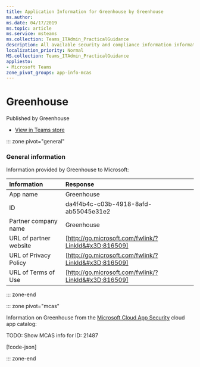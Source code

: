 ```yaml
---
title: Application Information for Greenhouse by Greenhouse
ms.author: 
ms.date: 04/17/2019
ms.topic: article
ms.service: msteams
ms.collection: Teams_ITAdmin_PracticalGuidance
description: All available security and compliance information information for Greenhouse, its data handling policies, its Microsoft Cloud App Security app catalog information, and security/compliance information in the CSA STAR registry.
localization_priority: Normal
MS.collection: Teams_ITAdmin_PracticalGuidance
appliesto:
- Microsoft Teams
zone_pivot_groups: app-info-mcas
---
```

# Greenhouse

Published by Greenhouse
* <a href="https://teams.microsoft.com/l/app/da4f4b4c-c03b-4918-8afd-ab55045e31e2" target="_blank">View in Teams store</a>

::: zone pivot="general"

### General information

Information provided by Greenhouse to Microsoft:

| **Information** | **Response** |
|:----------------|:-------------|
| App name | Greenhouse |
| ID | da4f4b4c-c03b-4918-8afd-ab55045e31e2 |
| Partner company name | Greenhouse |
| URL of partner website | [http://go.microsoft.com/fwlink/?LinkId&#x3D;816509] |
| URL of Privacy Policy | [http://go.microsoft.com/fwlink/?LinkId&#x3D;816509] |
| URL of Terms of Use | [http://go.microsoft.com/fwlink/?LinkId&#x3D;816509] |

::: zone-end


::: zone pivot="mcas"

Information on Greenhouse from the [Microsoft Cloud App Security](https://www.microsoft.com/en-us/enterprise-mobility-security/cloud-app-security) cloud app catalog:

TODO: Show MCAS info for ID: 21487

[!code-json[](./json/21487.json)]

::: zone-end

